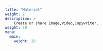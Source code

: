 ```yaml
---
title: "Materiel"
weight: 2
description: >
    Create or share Image,Video,Copywriter.
weight: 20
menu:
  main:
    weight: 20
---
```


